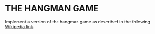 # THE HANGMAN GAME

Implement a version of the hangman game as described in the following [Wikipedia link](https://en.wikipedia.org/wiki/Hangman_(game)).
